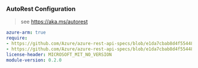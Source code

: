 ### AutoRest Configuration

> see https://aka.ms/autorest

``` yaml
azure-arm: true
require:
- https://github.com/Azure/azure-rest-api-specs/blob/e1da7cbab8d4f554484dedb676ba7bdbdf6cdf78/specification/elasticsan/resource-manager/readme.md
- https://github.com/Azure/azure-rest-api-specs/blob/e1da7cbab8d4f554484dedb676ba7bdbdf6cdf78/specification/elasticsan/resource-manager/readme.go.md
license-header: MICROSOFT_MIT_NO_VERSION
module-version: 0.2.0

```